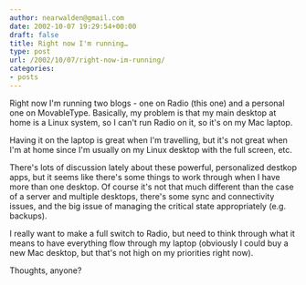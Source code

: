 ```yaml
---
author: nearwalden@gmail.com
date: 2002-10-07 19:29:54+00:00
draft: false
title: Right now I'm running…
type: post
url: /2002/10/07/right-now-im-running/
categories:
- posts
---
```


Right now I'm running two blogs - one on Radio (this one) and a personal one on MovableType.  Basically, my problem is that my main desktop at home is a Linux system, so I can't run Radio on it, so it's on my Mac laptop.  

Having it on the laptop is great when I'm travelling, but it's not great when I'm at home since I'm usually on my Linux desktop with the full screen, etc.  

There's lots of discussion lately about these powerful, personalized destkop apps, but it seems like there's some things to work through when I have more than one desktop.  Of course it's not that much different than the case of a server and multiple desktops, there's some sync and connectivity issues, and the big issue of managing the critical state appropriately (e.g. backups).  

I really want to make a full switch to Radio, but need to think through what it means to have everything flow through my laptop (obviously I could buy a new Mac desktop, but that's not high on my priorities right now).

Thoughts, anyone?



